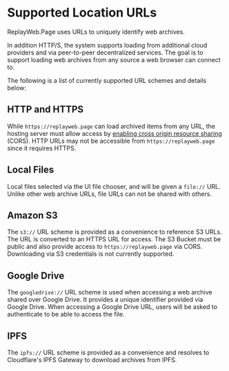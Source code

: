 # Supported Location URLs

ReplayWeb.Page uses URLs to uniquely identify web archives.

In addition HTTP/S, the system supports loading from additional cloud providers and via peer-to-peer decentralized services. The goal is to support loading web archives from any source a web browser can connect to.

The following is a list of currently supported URL schemes and details below:

## HTTP and HTTPS

While `https://replayweb.page` can load archived items from any URL, the hosting server must allow access by [enabling cross origin resource sharing](../embedding/cors-settings.md) (CORS). HTTP URLs may not be accessible from `https://replayweb.page` since it requires HTTPS.

## Local Files

Local files selected via the UI file chooser, and will be given a `file://` URL. Unlike other web archive URLs, file URLs can not be shared with others.

## Amazon S3

The `s3://` URL scheme is provided as a convenience to reference S3 URLs. The URL is converted to an HTTPS URL for access. The S3 Bucket must be public and also provide access to `https://replayweb.page` via CORS. Downloading via S3 credentials is not currently supported.

## Google Drive 

The `googledrive://` URL scheme is used when accessing a web archive shared over Google Drive. It provides a unique identifier provided via Google Drive. When accessing a Google Drive URL, users will be asked to authenticate to be able to access the file.

## IPFS

The `ipfs://` URL scheme is provided as a convenience and resolves to Cloudflare's IPFS Gateway to download archives from IPFS.
